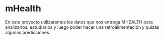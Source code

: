 # mHealth
En este proyecto utilizaremos los datos que nos entrega MHEALTH para analizarlos, estudiarlos y luego poder hacer una retroalimentación y quizás algunas predicciones.

